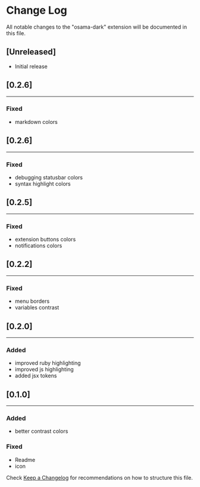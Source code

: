 # Change Log

All notable changes to the "osama-dark" extension will be documented in this file.

## [Unreleased]

-  Initial release

## [0.2.6]

---

### Fixed

-  markdown colors

## [0.2.6]

---

### Fixed

-  debugging statusbar colors
-  syntax highlight colors

## [0.2.5]

---

### Fixed

-  extension buttons colors
-  notifications colors

## [0.2.2]

---

### Fixed

-  menu borders
-  variables contrast

## [0.2.0]

---

### Added

-  improved ruby highlighting
-  improved js highlighting
-  added jsx tokens

## [0.1.0]

---

### Added

-  better contrast colors

### Fixed

-  Readme
-  icon

Check [Keep a Changelog](http://keepachangelog.com/) for recommendations on how to structure this file.
